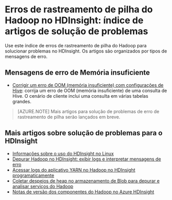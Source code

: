 <properties
	pageTitle="Mensagens de erro de rastreamento de pilha do Hadoop | Microsoft Azure"
	description="Índice das mensagens de erro de rastreamento de pilha do Hadoop no HDInsight. Localize o erro na lista para ver as informações de solução de problemas."
	keywords="rastreamento de pilha, mensagens de erro"
	services="hdinsight"
	documentationCenter="NA"
	authors="mumian"
	manager="paulettm"
	editor="cgronlun"/>

<tags
	ms.service="hdinsight"
	ms.devlang="NA"
	ms.topic="article"
	ms.tgt_pltfrm="NA"
	ms.workload="big-data"
	ms.date="03/21/2016"
	ms.author="rashimg;jgao"/>

# Erros de rastreamento de pilha do Hadoop no HDInsight: índice de artigos de solução de problemas

Use este índice de erros de rastreamento de pilha do Hadoop para solucionar problemas no HDInsight. Os artigos são organizados por tipos de mensagens de erro.

## Mensagens de erro de Memória insuficiente
* [Corrigir um erro de OOM (memória insuficiente) com configurações de Hive](hdinsight-hadoop-hive-out-of-memory-error-oom.md): corrija um erro de OOM (memória insuficiente) de uma consulta de Hive. O cenário de cliente inclui uma consulta em várias tabelas grandes.

> [AZURE.NOTE] Mais artigos para solução de problemas de erro de rastreamento de pilha serão lançados em breve.

## Mais artigos sobre solução de problemas para o HDInsight

* [Informações sobre o uso do HDInsight no Linux](hdinsight-hadoop-linux-information.md)
* [Depurar Hadoop no HDInsight: exibir logs e interpretar mensagens de erro](hdinsight-debug-jobs.md)
* [Acessar logs do aplicativo YARN no Hadoop no HDInsight programaticamente](hdinsight-hadoop-access-yarn-app-logs.md)
* [Coletar despejos de heap no armazenamento de Blob para depurar e analisar serviços do Hadoop](hdinsight-hadoop-collect-debug-heap-dumps.md)
* [Notas de versão dos componentes do Hadoop no Azure HDInsight](hdinsight-release-notes.md)

<!---HONumber=AcomDC_0713_2016-->